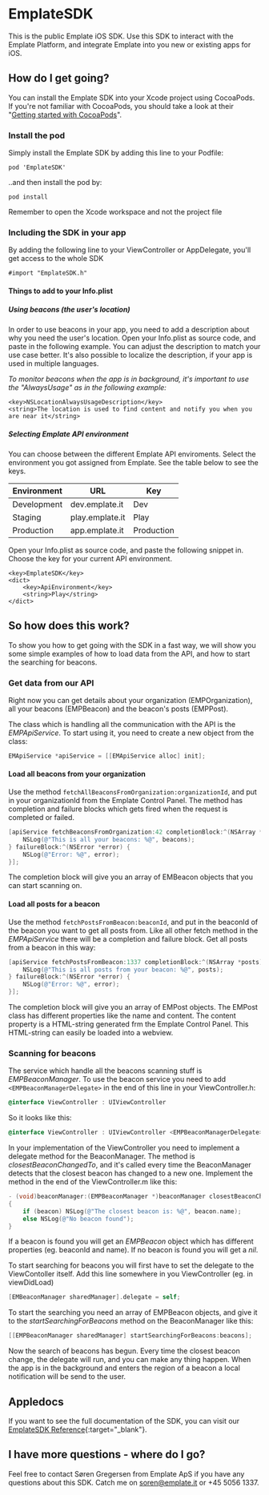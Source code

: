 # EmplateSDK

This is the public Emplate iOS SDK. Use this SDK to interact with the Emplate Platform, and integrate Emplate into you new or existing apps for iOS.

## How do I get going?
You can install the Emplate SDK into your Xcode project using CocoaPods. If you're not familiar with CocoaPods, you should take a look at their "[Getting started with CocoaPods](https://guides.cocoapods.org/using/getting-started.html)".

### Install the pod
Simply install the Emplate SDK by adding this line to your Podfile:

`pod 'EmplateSDK'`

..and then install the pod by:

`pod install`

Remember to open the Xcode workspace and not the project file

### Including the SDK in your app
By adding the following line to your ViewController or AppDelegate, you'll get access to the whole SDK

`#import "EmplateSDK.h"`

#### Things to add to your Info.plist
##### Using beacons (the user's location)
In order to use beacons in your app, you need to add a description about why you need the user's location. Open your Info.plist as source code, and paste in the following example. You can adjust the description to match your use case better. It's also possible to localize the description, if your app is used in multiple languages.

_To monitor beacons when the app is in background, it's important to use the "AlwaysUsage" as in the following example:_

``` plist
<key>NSLocationAlwaysUsageDescription</key>
<string>The location is used to find content and notify you when you are near it</string>
```

##### Selecting Emplate API environment
You can choose between the different Emplate API enviroments. Select the environment you got assigned from Emplate. See the table below to see the keys.

| Environment        | URL              | Key        |
| ------------------ | ---------------- | ---------- |
| Development        | dev.emplate.it   | Dev        |
| Staging            | play.emplate.it  | Play       |
| Production         | app.emplate.it   | Production |

Open your Info.plist as source code, and paste the following snippet in. Choose the key for your current API environment.

``` plist
<key>EmplateSDK</key>
<dict>
	<key>ApiEnvironment</key>
	<string>Play</string>
</dict>
```

## So how does this work?
To show you how to get going with the SDK in a fast way, we will show you some simple examples of how to load data from the API, and how to start the searching for beacons.

### Get data from our API
Right now you can get details about your organization (EMPOrganization), all your beacons (EMPBeacon) and the beacon's posts (EMPPost).

The class which is handling all the communication with the API is the _EMPApiService_. To start using it, you need to create a new object from the class:

``` objective-c
EMApiService *apiService = [[EMApiService alloc] init];
```

#### Load all beacons from your organization
Use the method `fetchAllBeaconsFromOrganization:organizationId`, and put in your organizationId from the Emplate Control Panel. The method has completion and failure blocks which gets fired when the request is completed or failed.

``` objective-c
[apiService fetchBeaconsFromOrganization:42 completionBlock:^(NSArray *beacons) {
    NSLog(@"This is all your beacons: %@", beacons);
} failureBlock:^(NSError *error) {
    NSLog(@"Error: %@", error);
}];
```

The completion block will give you an array of EMBeacon objects that you can start scanning on.

#### Load all posts for a beacon
Use the method `fetchPostsFromBeacon:beaconId`, and put in the beaconId of the beacon you want to get all posts from. Like all other fetch method in the _EMPApiService_ there will be a completion and failure block. Get all posts from a beacon in this way:
``` objective-c
[apiService fetchPostsFromBeacon:1337 completionBlock:^(NSArray *posts) {
    NSLog(@"This is all posts from your beacon: %@", posts);
} failureBlock:^(NSError *error) {
    NSLog(@"Error: %@", error);
}];
```

The completion block will give you an array of EMPost objects. The EMPost class has different properties like the name and content. The content property is a HTML-string generated frm the Emplate Control Panel. This HTML-string can easily be loaded into a webview.

### Scanning for beacons
The service which handle all the beacons scanning stuff is _EMPBeaconManager_. To use the beacon service you need to add `<EMPBeaconManagerDelegate>` in the end of this line in your ViewController.h:

``` objective-c
@interface ViewController : UIViewController
```
So it looks like this:
``` objective-c
@interface ViewController : UIViewController <EMPBeaconManagerDelegate>
```

In your implementation of the ViewController you need to implement a delegate method for the BeaconManager. The method is _closestBeaconChangedTo_, and it's called every time the BeaconManager detects that the closest beacon has changed to a new one. Implement the method in the end of the ViewController.m like this:

``` objective-c
- (void)beaconManager:(EMPBeaconManager *)beaconManager closestBeaconChangedTo:(EMPBeacon *)beacon
{
    if (beacon) NSLog(@"The closest beacon is: %@", beacon.name);
    else NSLog(@"No beacon found");
}
```

If a beacon is found you will get an _EMPBeacon_ object which has different properties (eg. beaconId and name). If no beacon is found you will get a _nil_.

To start searching for beacons you will first have to set the delegate to the ViewContoller itself. Add this line somewhere in you ViewController (eg. in viewDidLoad)
``` objective-c
[EMBeaconManager sharedManager].delegate = self;
```

To start the searching you need an array of EMPBeacon objects, and give it to the _startSearchingForBeacons_ method on the BeaconManager like this:
``` objective-c
[[EMPBeaconManager sharedManager] startSearchingForBeacons:beacons];
```

Now the search of beacons has begun. Every time the closest beacon change, the delegate will run, and you can make any thing happen. When the app is in the background and enters the region of a beacon a local notification will be send to the user.

## Appledocs
If you want to see the full documentation of the SDK, you can visit our [EmplateSDK Reference](http://emplate.github.io/emplate-ios-sdk/){:target="_blank"}.

## I have more questions - where do I go?
Feel free to contact Søren Gregersen from Emplate ApS if you have any questions about this SDK. Catch me on soren@emplate.it or +45 5056 1337.
